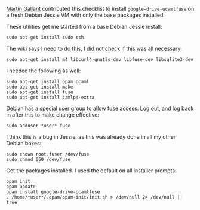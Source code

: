 [Martin Gallant](https://plus.google.com/u/0/106520267009287985667) contributed this checklist to install `google-drive-ocamlfuse` on a fresh Debian Jessie VM with only the base packages installed.

These utilities get me started from a base Debian Jessie install:

    sudo apt-get install sudo ssh

The wiki says I need to do this, I did not check if this was all necessary:

    sudo apt-get install m4 libcurl4-gnutls-dev libfuse-dev libsqlite3-dev

I needed the following as well:

    sudo apt-get install opam ocaml
    sudo apt-get install make
    sudo apt-get install fuse
    sudo apt-get install camlp4-extra


Debian has a special user group to allow fuse access. Log out, and log back in after this to make change effective:

    sudo adduser *user* fuse

I think this is a bug in Jessie, as this was already done in all my other Debian boxes:

    sudo chown root.fuser /dev/fuse
    sudo chmod 660 /dev/fuse

Get the packages installed. I used the default on all installer prompts:

    opam init
    opam update
    opam install google-drive-ocamlfuse
    . /home/*user*/.opam/opam-init/init.sh > /dev/null 2> /dev/null || true
